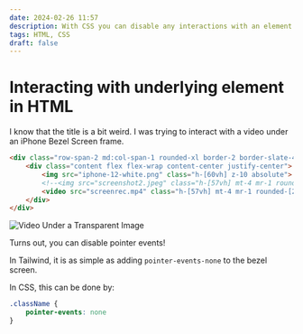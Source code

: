 ```yaml
---
date: 2024-02-26 11:57
description: With CSS you can disable any interactions with an element and directly control the underlying element
tags: HTML, CSS
draft: false
---
```


# Interacting with underlying element in HTML

I know that the title is a bit weird. I was trying to interact with a video under an iPhone Bezel Screen frame.

```html
<div class="row-span-2 md:col-span-1 rounded-xl border-2 border-slate-400/10 bg-neutral-100 p-4 dark:bg-neutral-900">
    <div class="content flex flex-wrap content-center justify-center">
        <img src="iphone-12-white.png" class="h-[60vh] z-10 absolute">
        <!--<img src="screenshot2.jpeg" class="h-[57vh] mt-4 mr-1 rounded-[2rem]">-->
        <video src="screenrec.mp4" class="h-[57vh] mt-4 mr-1 rounded-[2rem]" controls muted autoplay></video>
    </div>
</div>
```

![Video Under a Transparent Image](/assets/underlying/video-under-element.jpg)

Turns out, you can disable pointer events!

In Tailwind, it is as simple as adding `pointer-events-none` to the bezel screen.

In CSS, this can be done by:

```css
.className {
    pointer-events: none
}
```

